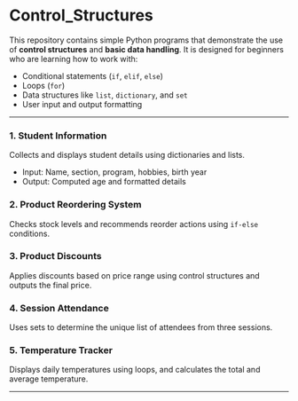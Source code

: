 # Control_Structures

This repository contains simple Python programs that demonstrate the use of **control structures** and **basic data handling**. It is designed for beginners who are learning how to work with:

- Conditional statements (`if`, `elif`, `else`)
- Loops (`for`)
- Data structures like `list`, `dictionary`, and `set`
- User input and output formatting

---

### 1. **Student Information**
Collects and displays student details using dictionaries and lists.  
- Input: Name, section, program, hobbies, birth year  
- Output: Computed age and formatted details

### 2. **Product Reordering System**
Checks stock levels and recommends reorder actions using `if-else` conditions.

### 3. **Product Discounts**
Applies discounts based on price range using control structures and outputs the final price.

### 4. **Session Attendance**
Uses sets to determine the unique list of attendees from three sessions.

### 5. **Temperature Tracker**
Displays daily temperatures using loops, and calculates the total and average temperature.

---
